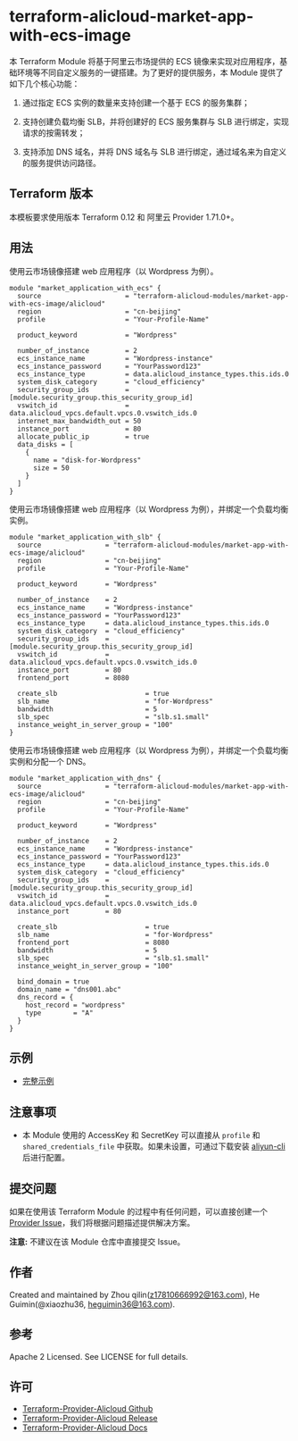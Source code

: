 terraform-alicloud-market-app-with-ecs-image
=====================================================================

本 Terraform Module 将基于阿里云市场提供的 ECS 镜像来实现对应用程序，基础环境等不同自定义服务的一键搭建。为了更好的提供服务，本 Module 提供了如下几个核心功能：

1. 通过指定 ECS 实例的数量来支持创建一个基于 ECS 的服务集群；

2. 支持创建负载均衡 SLB，并将创建好的 ECS 服务集群与 SLB 进行绑定，实现请求的按需转发；

3. 支持添加 DNS 域名，并将 DNS 域名与 SLB 进行绑定，通过域名来为自定义的服务提供访问路径。

## Terraform 版本

本模板要求使用版本 Terraform 0.12 和 阿里云 Provider 1.71.0+。

## 用法

使用云市场镜像搭建 web 应用程序（以 Wordpress 为例）。

```hcl
module "market_application_with_ecs" {
  source                     = "terraform-alicloud-modules/market-app-with-ecs-image/alicloud"
  region                     = "cn-beijing"
  profile                    = "Your-Profile-Name"

  product_keyword            = "Wordpress"

  number_of_instance         = 2
  ecs_instance_name          = "Wordpress-instance"
  ecs_instance_password      = "YourPassword123"
  ecs_instance_type          = data.alicloud_instance_types.this.ids.0
  system_disk_category       = "cloud_efficiency"
  security_group_ids         = [module.security_group.this_security_group_id]
  vswitch_id                 = data.alicloud_vpcs.default.vpcs.0.vswitch_ids.0
  internet_max_bandwidth_out = 50
  instance_port              = 80
  allocate_public_ip         = true
  data_disks = [
    {
      name = "disk-for-Wordpress"
      size = 50
    }
  ]
}
```
使用云市场镜像搭建 web 应用程序（以 Wordpress 为例），并绑定一个负载均衡实例。

```hcl
module "market_application_with_slb" {
  source                = "terraform-alicloud-modules/market-app-with-ecs-image/alicloud"
  region                = "cn-beijing"
  profile               = "Your-Profile-Name"

  product_keyword       = "Wordpress"

  number_of_instance    = 2
  ecs_instance_name     = "Wordpress-instance"
  ecs_instance_password = "YourPassword123"
  ecs_instance_type     = data.alicloud_instance_types.this.ids.0
  system_disk_category  = "cloud_efficiency"
  security_group_ids    = [module.security_group.this_security_group_id]
  vswitch_id            = data.alicloud_vpcs.default.vpcs.0.vswitch_ids.0
  instance_port         = 80
  frontend_port         = 8080

  create_slb                      = true
  slb_name                        = "for-Wordpress"
  bandwidth                       = 5
  slb_spec                        = "slb.s1.small"
  instance_weight_in_server_group = "100"
}
```

使用云市场镜像搭建 web 应用程序（以 Wordpress 为例），并绑定一个负载均衡实例和分配一个 DNS。

```hcl
module "market_application_with_dns" {
  source                = "terraform-alicloud-modules/market-app-with-ecs-image/alicloud"
  region                = "cn-beijing"
  profile               = "Your-Profile-Name"

  product_keyword       = "Wordpress"

  number_of_instance    = 2
  ecs_instance_name     = "Wordpress-instance"
  ecs_instance_password = "YourPassword123"
  ecs_instance_type     = data.alicloud_instance_types.this.ids.0
  system_disk_category  = "cloud_efficiency"
  security_group_ids    = [module.security_group.this_security_group_id]
  vswitch_id            = data.alicloud_vpcs.default.vpcs.0.vswitch_ids.0
  instance_port         = 80

  create_slb                      = true
  slb_name                        = "for-Wordpress"
  frontend_port                   = 8080
  bandwidth                       = 5
  slb_spec                        = "slb.s1.small"
  instance_weight_in_server_group = "100"

  bind_domain = true
  domain_name = "dns001.abc"
  dns_record = {
    host_record = "wordpress"
    type        = "A"
  }
}
```

## 示例

* [完整示例](https://github.com/terraform-alicloud-modules/terraform-alicloud-market-app-with-ecs-image/tree/master/examples/complete)

## 注意事项

* 本 Module 使用的 AccessKey 和 SecretKey 可以直接从 `profile` 和 `shared_credentials_file` 中获取。如果未设置，可通过下载安装 [aliyun-cli](https://github.com/aliyun/aliyun-cli#installation) 后进行配置。

提交问题
-------
如果在使用该 Terraform Module 的过程中有任何问题，可以直接创建一个 [Provider Issue](https://github.com/terraform-providers/terraform-provider-alicloud/issues/new)，我们将根据问题描述提供解决方案。

**注意:** 不建议在该 Module 仓库中直接提交 Issue。

作者
-------
Created and maintained by Zhou qilin(z17810666992@163.com), He Guimin(@xiaozhu36, heguimin36@163.com).

参考
----
Apache 2 Licensed. See LICENSE for full details.

许可
---------
* [Terraform-Provider-Alicloud Github](https://github.com/terraform-providers/terraform-provider-alicloud)
* [Terraform-Provider-Alicloud Release](https://releases.hashicorp.com/terraform-provider-alicloud/)
* [Terraform-Provider-Alicloud Docs](https://www.terraform.io/docs/providers/alicloud/index.html)

